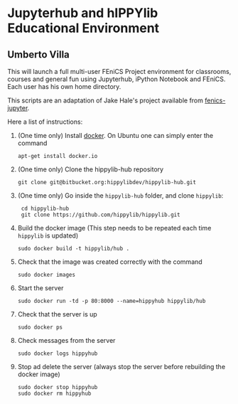# Jupyterhub and hIPPYlib Educational Environment
## Umberto Villa

This will launch a full multi-user FEniCS Project environment for classrooms,
courses and general fun using Jupyterhub, iPython Notebook and FEniCS. Each
user has his own home directory.

This scripts are an adaptation of Jake Hale's project available from [fenics-jupyter](https://bitbucket.org/jackhale/fenics-jupyter).

Here a list of instructions:

1. (One time only) Install [docker](https://www.docker.com/). On Ubuntu one can simply enter the command

    ```
    apt-get install docker.io
    ```
    
2. (One time only) Clone the hippylib-hub repository

    ```
    git clone git@bitbucket.org:hippylibdev/hippylib-hub.git
    ```
    
3. (One time only) Go inside the `hippylib-hub` folder, and clone `hippylib`:

    ```
     cd hippylib-hub
     git clone https://github.com/hippylib/hippylib.git
    ```
    
4. Build the docker image (This step needs to be repeated each time `hippylib` is updated)

   ```
   sudo docker build -t hippylib/hub .
   ```
   
5. Check that the image was created correctly with the command

   ```
   sudo docker images
   ```
   
6. Start the server

   ```
   sudo docker run -td -p 80:8000 --name=hippyhub hippylib/hub
   ```
   
7. Check that the server is up

   ```
   sudo docker ps
   ```
   
8. Check messages from the server

   ```
   sudo docker logs hippyhub
   ```
   
9. Stop ad delete the server (always stop the server before rebuilding the docker image)

   ```
   sudo docker stop hippyhub
   sudo docker rm hippyhub
   ```